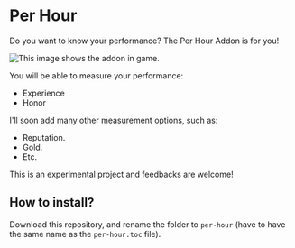 # Per Hour

Do you want to know your performance? The Per Hour Addon is for you!

![This image shows the addon in game.](https://raw.githubusercontent.com/eavidaze/wow-addon-per-hour/main/img/ss1.png "Screenshot")

You will be able to measure your performance:

- Experience
- Honor

I'll soon add many other measurement options, such as:

- Reputation.
- Gold.
- Etc.

This is an experimental project and feedbacks are welcome!

## How to install?

Download this repository, and rename the folder to `per-hour` (have to have the same name as the `per-hour.toc` file).
